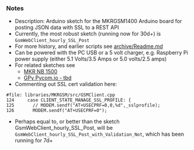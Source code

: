 ### Notes
* Description: Arduino sketch for the MKRGSM1400 Arduino board for posting JSON data with SSL to a REST API
* Currently, the most robust sketch (running now for 30d+) is `GsmWebClient_hourly_SSL_Post`
* For more history, and earlier scripts see [archive/Readme.md](archive/Readme.md)
* Can be powered with the PC USB or a 5 volt charger, e.g. Raspberry Pi power supply (either 5.1 Volts/3.5 Amps or 5.0 volts/2.5 amps)
* For related sketches see
    * [MKR NB 1500](https://github.com/johnedstone/MKR-NB-1500-sketches)
    * [GPy Pycom.io - tbd](./)
* Commenting out SSL cert validation here:
```
#file: libraries/MKRGSM/src/GSMClient.cpp
124     case CLIENT_STATE_MANAGE_SSL_PROFILE: {
125       // MODEM.sendf("AT+USECPRF=0,0,%d",_sslprofile);
126       MODEM.sendf("AT+USECPRF=0");
```
* Perhaps equal to, or better than the sketch GsmWebClient_hourly_SSL_Post, will be `GsmWebClient_hourly_SSL_Post_with_Validation_Not`, which has been running for 7d+
